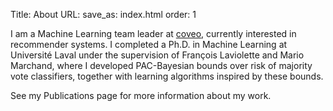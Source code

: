 Title: About
URL:
save_as: index.html
order: 1

I am a Machine Learning team leader at [coveo](http://coveo.com), currently interested in recommender systems. I completed a Ph.D. in Machine Learning at Université Laval under the supervision of François Laviolette and Mario Marchand, where I developed PAC-Bayesian bounds over risk of majority vote classifiers, together with learning algorithms inspired by these bounds.

See my Publications page for more information about my work.
